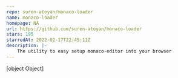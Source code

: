 ```yaml
---
repo: suren-atoyan/monaco-loader
name: monaco-loader
homepage: NA
url: https://github.com/suren-atoyan/monaco-loader
stars: 195
starredAt: 2022-02-17T22:45:11Z
description: |-
    The utility to easy setup monaco-editor into your browser
---
```


[object Object]
